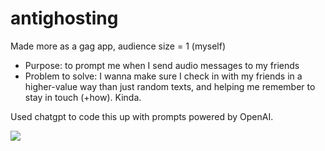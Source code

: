 # antighosting

Made more as a gag app, audience size = 1 (myself)

* Purpose: to prompt me when I send audio messages to my friends
* Problem to solve: I wanna make sure I check in with my friends in a higher-value way than just random texts, and helping me remember to stay in touch (+how). Kinda.

Used chatgpt to code this up with prompts powered by OpenAI.

![](initial.gif)
